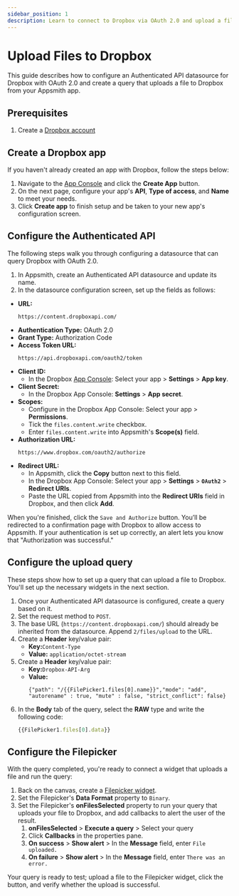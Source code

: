 ```yaml
---
sidebar_position: 1
description: Learn to connect to Dropbox via OAuth 2.0 and upload a file from your app.
---
```


# Upload Files to Dropbox

This guide describes how to configure an Authenticated API datasource for Dropbox with OAuth 2.0 and create a query that uploads a file to Dropbox from your Appsmith app.

## Prerequisites

1. Create a [Dropbox account](https://www.dropbox.com/register)

## Create a Dropbox app

If you haven't already created an app with Dropbox, follow the steps below:

1. Navigate to the [App Console](https://www.dropbox.com/developers/apps) and click the **Create App** button.
1. On the next page, configure your app's **API**, **Type of access**, and **Name** to meet your needs.
1. Click **Create app** to finish setup and be taken to your new app's configuration screen.

## Configure the Authenticated API

The following steps walk you through configuring a datasource that can query Dropbox with OAuth 2.0.

1. In Appsmith, create an Authenticated API datasource and update its name.
1. In the datasource configuration screen, set up the fields as follows: 

* **URL:**
    ```
    https://content.dropboxapi.com/
    ```
* **Authentication Type:**  OAuth 2.0 
* **Grant Type:**           Authorization Code  
* **Access Token URL:**
    ```
    https://api.dropboxapi.com/oauth2/token
    ```
* **Client ID:**
    * In the Dropbox [App Console](https://www.dropbox.com/developers/apps?\_tk=pilot\_lp&\_ad=topbar4&\_camp=myapps): Select your app > **Settings** > **App key**.
* **Client Secret:**
    * In the Dropbox App Console: **Settings** > **App secret**.
* **Scopes:**
    * Configure in the Dropbox App Console: Select your app > **Permissions**.
    * Tick the `files.content.write` checkbox.
    * Enter `files.content.write` into Appsmith's **Scope(s)** field.
* **Authorization URL:**
    ```
    https://www.dropbox.com/oauth2/authorize
    ```
* **Redirect URL:**
    * In Appsmith, click the **Copy** button next to this field. 
    * In the Dropbox App Console: Select your app > **Settings** > **`OAuth2`** > **Redirect URIs**.
    * Paste the URL copied from Appsmith into the **Redirect URIs** field in Dropbox, and then click **Add**.

When you're finished, click the `Save and Authorize` button. You’ll be redirected to a confirmation page with Dropbox to allow access to Appsmith. If your authentication is set up correctly, an alert lets you know that "Authorization was successful."

## Configure the upload query

These steps show how to set up a query that can upload a file to Dropbox. You'll set up the necessary widgets in the next section.

1. Once your Authenticated API datasource is configured, create a query based on it.
1. Set the request method to `POST`.
1. The base URL (`https://content.dropboxapi.com/`) should already be inherited from the datasource. Append `2/files/upload` to the URL.
1. Create a **Header** key/value pair:
    * **Key:**`Content-Type`
    * **Value:** `application/octet-stream`
1. Create a **Header** key/value pair:
    * **Key:**`Dropbox-API-Arg`
    * **Value:**
        ```
        {"path": "/{{FilePicker1.files[0].name}}","mode": "add", "autorename" : true, "mute" : false, "strict_conflict": false}
        ```
1. In the **Body** tab of the query, select the **RAW** type and write the following code:
    ```javascript
    {{FilePicker1.files[0].data}}
    ```

## Configure the Filepicker

With the query completed, you're ready to connect a widget that uploads a file and run the query:

1. Back on the canvas, create a [Filepicker widget](/reference/widgets/filepicker).
1. Set the Filepicker's **Data Format** property to `Binary`.
1. Set the Filepicker's **onFilesSelected** property to run your query that uploads your file to Dropbox, and add callbacks to alert the user of the result.
    1. **onFilesSelected** > **Execute a query** > Select your query
    1. Click **Callbacks** in the properties pane.
    1. **On success** > **Show alert** > In the **Message** field, enter `File uploaded.`
    1. **On failure** > **Show alert** > In the **Message** field, enter `There was an error.`

Your query is ready to test; upload a file to the Filepicker widget, click the button, and verify whether the upload is successful.
